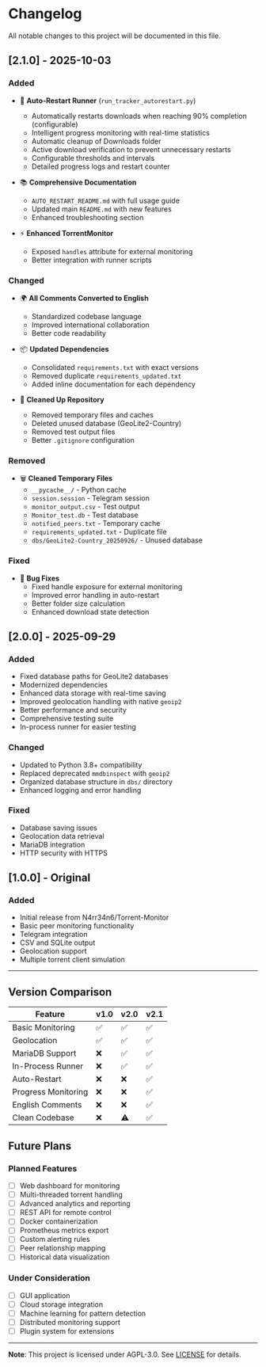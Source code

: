 # Changelog

All notable changes to this project will be documented in this file.

## [2.1.0] - 2025-10-03

### Added
- 🔁 **Auto-Restart Runner** (`run_tracker_autorestart.py`)
  - Automatically restarts downloads when reaching 90% completion (configurable)
  - Intelligent progress monitoring with real-time statistics
  - Automatic cleanup of Downloads folder
  - Active download verification to prevent unnecessary restarts
  - Configurable thresholds and intervals
  - Detailed progress logs and restart counter
  
- 📚 **Comprehensive Documentation**
  - `AUTO_RESTART_README.md` with full usage guide
  - Updated main `README.md` with new features
  - Enhanced troubleshooting section
  
- ⚡ **Enhanced TorrentMonitor**
  - Exposed `handles` attribute for external monitoring
  - Better integration with runner scripts

### Changed
- 🌍 **All Comments Converted to English**
  - Standardized codebase language
  - Improved international collaboration
  - Better code readability
  
- 📦 **Updated Dependencies**
  - Consolidated `requirements.txt` with exact versions
  - Removed duplicate `requirements_updated.txt`
  - Added inline documentation for each dependency
  
- 🧹 **Cleaned Up Repository**
  - Removed temporary files and caches
  - Deleted unused database (GeoLite2-Country)
  - Removed test output files
  - Better `.gitignore` configuration

### Removed
- 🗑️ **Cleaned Temporary Files**
  - `__pycache__/` - Python cache
  - `session.session` - Telegram session
  - `monitor_output.csv` - Test output
  - `Monitor_test.db` - Test database
  - `notified_peers.txt` - Temporary cache
  - `requirements_updated.txt` - Duplicate file
  - `dbs/GeoLite2-Country_20250926/` - Unused database

### Fixed
- 🐛 **Bug Fixes**
  - Fixed handle exposure for external monitoring
  - Improved error handling in auto-restart
  - Better folder size calculation
  - Enhanced download state detection

## [2.0.0] - 2025-09-29

### Added
- Fixed database paths for GeoLite2 databases
- Modernized dependencies
- Enhanced data storage with real-time saving
- Improved geolocation handling with native `geoip2`
- Better performance and security
- Comprehensive testing suite
- In-process runner for easier testing

### Changed
- Updated to Python 3.8+ compatibility
- Replaced deprecated `mmdbinspect` with `geoip2`
- Organized database structure in `dbs/` directory
- Enhanced logging and error handling

### Fixed
- Database saving issues
- Geolocation data retrieval
- MariaDB integration
- HTTP security with HTTPS

## [1.0.0] - Original

### Added
- Initial release from N4rr34n6/Torrent-Monitor
- Basic peer monitoring functionality
- Telegram integration
- CSV and SQLite output
- Geolocation support
- Multiple torrent client simulation

---

## Version Comparison

| Feature | v1.0 | v2.0 | v2.1 |
|---------|------|------|------|
| Basic Monitoring | ✅ | ✅ | ✅ |
| Geolocation | ✅ | ✅ | ✅ |
| MariaDB Support | ❌ | ✅ | ✅ |
| In-Process Runner | ❌ | ✅ | ✅ |
| Auto-Restart | ❌ | ❌ | ✅ |
| Progress Monitoring | ❌ | ❌ | ✅ |
| English Comments | ❌ | ❌ | ✅ |
| Clean Codebase | ❌ | ⚠️ | ✅ |

## Future Plans

### Planned Features
- [ ] Web dashboard for monitoring
- [ ] Multi-threaded torrent handling
- [ ] Advanced analytics and reporting
- [ ] REST API for remote control
- [ ] Docker containerization
- [ ] Prometheus metrics export
- [ ] Custom alerting rules
- [ ] Peer relationship mapping
- [ ] Historical data visualization

### Under Consideration
- [ ] GUI application
- [ ] Cloud storage integration
- [ ] Machine learning for pattern detection
- [ ] Distributed monitoring support
- [ ] Plugin system for extensions

---

**Note**: This project is licensed under AGPL-3.0. See [LICENSE](LICENSE) for details.


